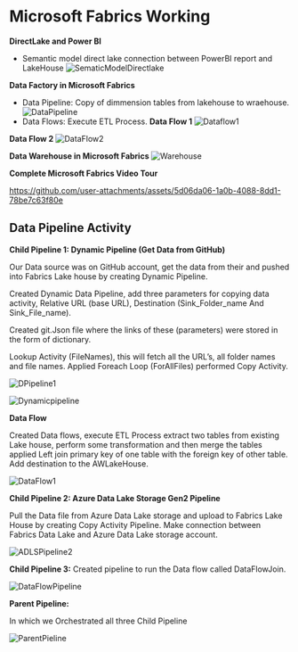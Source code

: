 # Microsoft Fabrics Working

**DirectLake and Power BI**
- Semantic model direct lake connection between PowerBI report and LakeHouse
![SematicModelDirectlake](https://github.com/user-attachments/assets/e56093f3-5ae3-43f5-97ab-a12553e42670)
  
**Data Factory in Microsoft Fabrics**
- Data Pipeline: Copy of dimmension tables from lakehouse to wraehouse.
![DataPipeline](https://github.com/user-attachments/assets/22ce23b6-5732-4569-8df8-d071eb4c67d6)
- Data Flows: Execute ETL Process.
**Data Flow 1**
  ![Dataflow1](https://github.com/user-attachments/assets/356f4d1f-b2ba-4a64-a075-b1604ea6cf16)

**Data Flow 2**
![DataFlow2](https://github.com/user-attachments/assets/ae62d351-6193-45d7-9b79-32900d91335b)

**Data Warehouse in Microsoft Fabrics**
![Warehouse](https://github.com/user-attachments/assets/1ffc9516-0ca1-4f06-9e57-5f014b02a8ea)

**Complete Microsoft Fabrics Video Tour**

https://github.com/user-attachments/assets/5d06da06-1a0b-4088-8dd1-78be7c63f80e

## Data Pipeline Activity

**Child Pipeline 1: Dynamic Pipeline (Get Data from GitHub)**

Our Data source was on GitHub account, get the data from their and pushed into Fabrics Lake house by creating Dynamic Pipeline. 

Created Dynamic Data Pipeline, add three parameters for copying data activity, Relative URL (base URL), Destination (Sink_Folder_name And Sink_File_name).

Created git.Json file where the links of these (parameters) were stored in the form of dictionary.

Lookup Activity (FileNames), this will fetch all the URL’s, all folder names and file names. Applied Foreach Loop (ForAllFiles) performed Copy Activity.

![DPipeline1](https://github.com/user-attachments/assets/ee683d47-2ff0-4d4a-bcf3-f111a3b5f6a9)

![Dynamicpipeline](https://github.com/user-attachments/assets/e4a677ff-9705-4638-8ec2-b5252bdc8e07)

**Data Flow**

Created Data flows, execute ETL Process extract two tables from existing Lake house, perform some transformation and then merge the tables applied Left join primary key of one table with the foreign key of other table. Add destination to the AWLakeHouse.

![DataFlow1](https://github.com/user-attachments/assets/f99c7790-d02b-48fb-8e01-749a6f77eb0d)

**Child Pipeline 2: Azure Data Lake Storage Gen2 Pipeline**

Pull the Data file from Azure Data Lake storage and upload to Fabrics Lake House by creating Copy Activity Pipeline. Make connection between Fabrics Data Lake and Azure Data Lake storage account.

![ADLSPipeline2](https://github.com/user-attachments/assets/11fcaf5f-2622-4be0-a221-e96233e0ce98)

**Child Pipeline 3:** Created pipeline to run the Data flow called DataFlowJoin.

![DataFlowPipeline](https://github.com/user-attachments/assets/5a489fe7-0914-4540-9414-393e8b526134)

**Parent Pipeline:**

In which we Orchestrated all three Child Pipeline

![ParentPieline](https://github.com/user-attachments/assets/645d7b69-e963-4269-a7b4-f994f717979a)


